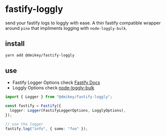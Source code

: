 # fastify-loggly

send your fastify logs to loggly with ease. A thin fastify compatible wrapper around `pino` that impliments logging with `node-loggly-bulk`.

## install

```bash
yarn add @dmikey/fastify-loggly
```

## use

- Fastify Logger Options check [Fastify Docs](https://www.fastify.io/docs/latest/Reference/Logging/)
- Loggly Options check [node-loggly-bulk](https://github.com/loggly/node-loggly-bulk)

```typescript
import { Logger } from "@dmikey/fastify-loggly";

const fastify = Fastify({
  logger: Logger(FastifyLoggerOptions, LogglyOptions),
});

// use the logger
fastify.log("info", { some: "foo" });
```
